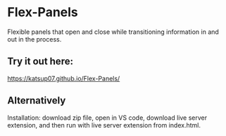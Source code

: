 # Flex-Panels
Flexible panels that open and close while transitioning information in and out in the process.

## Try it out here:
https://katsup07.github.io/Flex-Panels/

## Alternatively
Installation: download zip file, open in VS code, download live server extension, and then run with live server extension from index.html.
